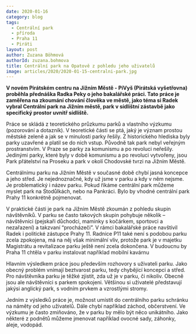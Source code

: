```yaml
---
date: 2020-01-16
category: blog
tags: 
  - Centrální park
  - příroda
  - Praha 11
  - Piráti
layout: post
author: Zuzana Böhmová
authorId: zuzana.bohmova
title: Centrální park na Opatově z pohledu jeho uživatelů
image: articles/2020/2020-01-15-centralni-park.jpg
---
```

**V novém Pirátském centru na Jižním Městě - PiVyš (Pirátská vyšetřovna) proběhla přednáška Radka Peky o jeho bakalářské práci. Tato práce je zaměřena na zkoumání chování člověka ve městě, jako téma si Radek vybral Centrální park na Jižním městě, park v sídlištní zástavbě jako specifický prostor uvnitř sídliště.**

Práce se skládá z teoretického průzkumu parků a vlastního výzkumu (pozorování a dotazník). V teoretické části se ptá, jaký je význam prostou městské zeleně a jak se v minulosti parky řešily. Z historického hlediska byly parky uzavřené a platil se do nich vstup. Původně tak park nebyl veřejným prostranstvím. V Praze se parky za komunismu a po revoluci neřešily. Jedinými parky, které byly v době komunismu a po revoluci vytvořeny, jsou Park přátelství na Proseku a park v okolí Chodovské tvrzi na Jižním Městě.

Centrálnímu parku na Jižním Městě v současné době chybí jasná koncepce a jeho střed. Je nejednoznačné, kdy už jsme v parku a kdy v něm nejsme. Je problematický i název parku. Pokud říkáme centrální park můžeme myslet park na Stodůlkách, nebo na Pankráci. Bylo by vhodné centrální park Prahy 11 konkrétně pojmenovat.

V praktické části je park na Jižním Městě zkoumán z pohledu skupin návštěvníků. V parku se často takových skupin pohybuje několik – návštěvníci (pejskaři důchodci, maminky s kočárkem, sportovci a nezařazení) a takzvaní “procházeči”. V rámci bakalářské práce navštívil Radek i politické zástupce Prahy 11. Radnice P11 také není s podobou parku zcela zpokojena, má na něj však minimální vliv, protože park je v majetku Magistrátu a revitalizace parku ještě není zcela dokončena. V budoucnu by Praha 11 chtěla v parku instalovat například mobilní kavárnu

Hlavním výsledkem práce jsou především rozhovory s uživateli parku. Jako obecný problém vnímají beztvarost parku, tedy chybějící koncepci a střed. Pro návštěvníka parku je těžké zjistit, zda už je v parku, či nikoliv. Obecně jsou ale návštěvníci s parkem spokojeni. Většinou si uživatelé představují jakýsi anglický park, s vodním prvkem a vzrostlými stromy.

Jedním z výsledků práce je, možnost umístit do centrálního parku schránku na náměty od jeho uživatelů. Dále chybí například záchod, občerstvení. Ve výzkumu je často zmiňováno, že v parku by mělo být něco unikátního. Jako některé z podnětů můžeme jmenovat například ovocné sady, záhonky, aleje, vodopád.
